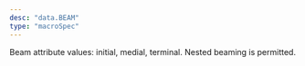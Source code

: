 ```yaml
---
desc: "data.BEAM"
type: "macroSpec"
---
```


Beam attribute values: initial, medial, terminal. Nested beaming is permitted.